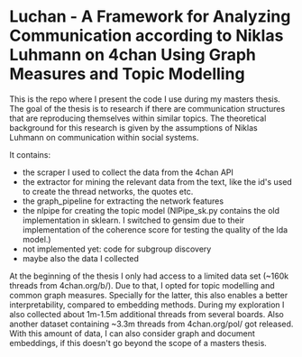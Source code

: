 # Luchan - A Framework for Analyzing Communication according to Niklas Luhmann on 4chan Using Graph Measures and Topic Modelling

This is the repo where I present the code I use during my masters thesis. The goal of the thesis is to research if there are communication structures that are reproducing themselves within similar topics. The theoretical background for this research is given by the assumptions of Niklas Luhmann on communication within social systems.

It contains:
- the scraper I used to collect the data from the 4chan API
- the extractor for mining the relevant data from the text, like the id's used to create the thread networks, the quotes etc.
- the graph_pipeline for extracting the network features
- the nlpipe for creating the topic model (NlPipe_sk.py contains the old implementation in sklearn. I switched to gensim due to their implementation of the coherence score for testing the quality of the lda model.)
- not implemented yet: code for subgroup discovery
- maybe also the data I collected

At the beginning of the thesis I only had access to a limited data set (~160k threads from 4chan.org/b/). Due to that, I opted for topic modelling and common graph measures. Specially for the latter, this also enables a better interpretability, compared to embedding methods. During my exploration I also collected about 1m-1.5m additional threads from several boards. Also another dataset containing ~3.3m threads from 4chan.org/pol/ got released. With this amount of data, I can also consider graph and document embeddings, if this doesn't go beyond the scope of a masters thesis.





